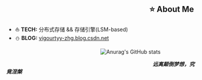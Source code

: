 ## &emsp;&emsp;&emsp;&emsp;&emsp;&emsp;&emsp;&emsp;&emsp;&emsp;&emsp;&emsp;&emsp;&emsp;&emsp;&emsp;&emsp;&emsp; ⭐ About Me
- ⛵ **TECH:**  分布式存储 && 存储引擎(LSM-based) 
- ⛄ **BLOG:**  [vigourtyy-zhg.blog.csdn.net](https://vigourtyy-zhg.blog.csdn.net)



&emsp;&emsp;&emsp;&emsp;&emsp;&emsp;&emsp;&emsp;&emsp;&emsp;&emsp;&emsp;&emsp;&emsp;&emsp;&emsp;&emsp;&emsp;![Anurag's GitHub stats](https://github-readme-stats.vercel.app/api?username=BaronStack&theme=graywhite&show_icons=true)

&emsp;&emsp;&emsp;&emsp;&emsp;&emsp;&emsp;&emsp;&emsp;&emsp;&emsp;&emsp;&emsp;&emsp;&emsp;&emsp;&emsp;&emsp;&emsp;&emsp;&emsp;&emsp;&emsp;&emsp;&emsp;&emsp;&emsp;&emsp;_**远离颠倒梦想，究竟涅槃**_
